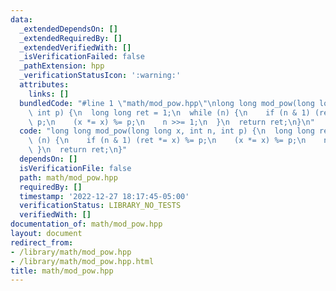 ```yaml
---
data:
  _extendedDependsOn: []
  _extendedRequiredBy: []
  _extendedVerifiedWith: []
  _isVerificationFailed: false
  _pathExtension: hpp
  _verificationStatusIcon: ':warning:'
  attributes:
    links: []
  bundledCode: "#line 1 \"math/mod_pow.hpp\"\nlong long mod_pow(long long x, int n,\
    \ int p) {\n  long long ret = 1;\n  while (n) {\n    if (n & 1) (ret *= x) %=\
    \ p;\n    (x *= x) %= p;\n    n >>= 1;\n  }\n  return ret;\n}\n"
  code: "long long mod_pow(long long x, int n, int p) {\n  long long ret = 1;\n  while\
    \ (n) {\n    if (n & 1) (ret *= x) %= p;\n    (x *= x) %= p;\n    n >>= 1;\n \
    \ }\n  return ret;\n}"
  dependsOn: []
  isVerificationFile: false
  path: math/mod_pow.hpp
  requiredBy: []
  timestamp: '2022-12-27 18:17:45-05:00'
  verificationStatus: LIBRARY_NO_TESTS
  verifiedWith: []
documentation_of: math/mod_pow.hpp
layout: document
redirect_from:
- /library/math/mod_pow.hpp
- /library/math/mod_pow.hpp.html
title: math/mod_pow.hpp
---
```

